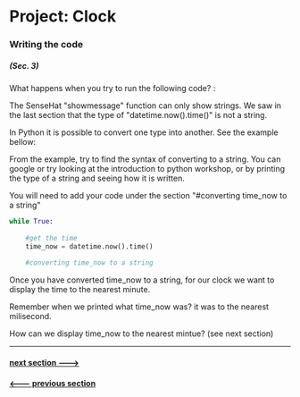 # Project: **Clock**


### Writing the code

##### (Sec. 3) 

What happens when you try to run the following code? : 



The SenseHat "showmessage" function can only show strings. We saw in the last section that the type of "datetime.now().time()" is not a string. 

In Python it is possible to convert one type into another. 
See the example bellow: 


From the example, try to find the syntax of converting to a string. You can google or try looking at the introduction to python workshop, or by printing the type of a string and seeing how it is written. 

You will need to add your code under the section "#converting time_now to a string"

```python
while True: 
    
    #get the time 
    time_now = datetime.now().time()
    
    #converting time_now to a string 
```

Once you have converted time_now to a string, for our clock we want to display the time to the nearest minute. 

Remember when we printed what time_now was? it was to the nearest milisecond.

How can we display time_now to the nearest mintue? (see next section) 

--- 

#### [next section --->](section_5.md)

#### [<--- previous section](section_3.md)
